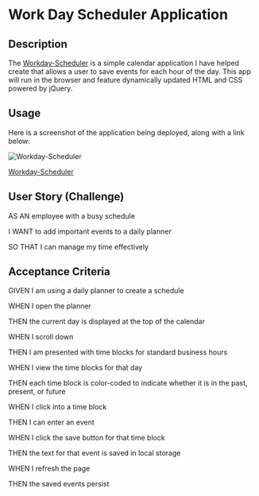 # Work Day Scheduler Application

## Description

The [Workday-Scheduler](https://ccarver3434.github.io/Workday-Scheduler/) is a simple calendar application I have helped create that allows a user to save events for each hour of the day. This app will run in the browser and feature dynamically updated HTML and CSS powered by jQuery.

## Usage

Here is a screenshot of the application being deployed, along with a link below:

![Workday-Scheduler]()

[Workday-Scheduler](https://ccarver3434.github.io/Workday-Scheduler/)

## User Story (Challenge)

AS AN employee with a busy schedule

I WANT to add important events to a daily planner

SO THAT I can manage my time effectively

## Acceptance Criteria

GIVEN I am using a daily planner to create a schedule

WHEN I open the planner

THEN the current day is displayed at the top of the calendar

WHEN I scroll down

THEN I am presented with time blocks for standard business hours

WHEN I view the time blocks for that day

THEN each time block is color-coded to indicate whether it is in the past, present, or future

WHEN I click into a time block

THEN I can enter an event

WHEN I click the save button for that time block

THEN the text for that event is saved in local storage

WHEN I refresh the page

THEN the saved events persist
